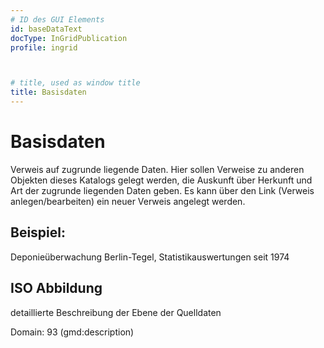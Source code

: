 ```yaml
---
# ID des GUI Elements
id: baseDataText
docType: InGridPublication
profile: ingrid



# title, used as window title
title: Basisdaten
---
```


# Basisdaten

Verweis auf zugrunde liegende Daten. Hier sollen Verweise zu anderen Objekten dieses Katalogs gelegt werden, die Auskunft über Herkunft und Art der zugrunde liegenden Daten geben. Es kann über den Link (Verweis anlegen/bearbeiten) ein neuer Verweis angelegt werden.

## Beispiel:

Deponieüberwachung Berlin-Tegel, Statistikauswertungen seit 1974

## ISO Abbildung

detaillierte Beschreibung der Ebene der Quelldaten

Domain: 93 (gmd:description)
